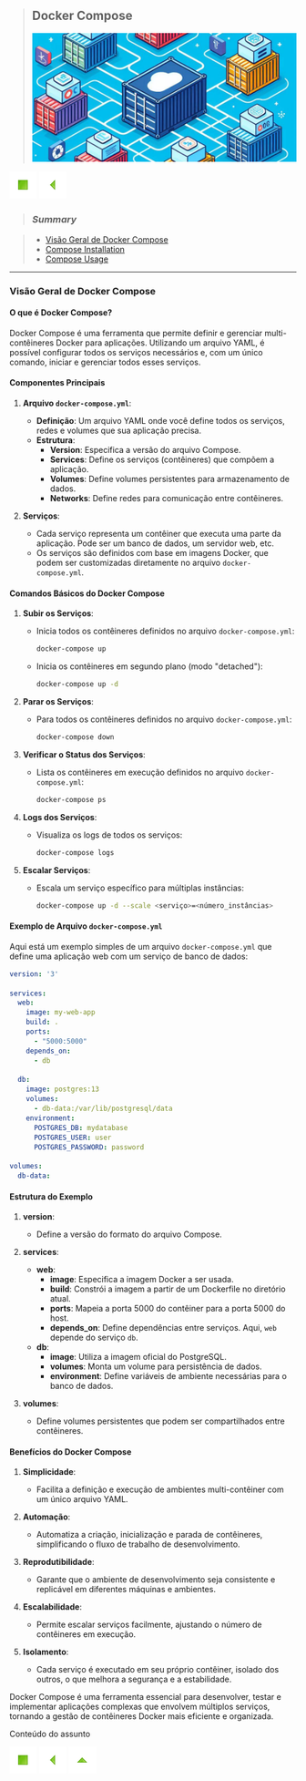 > ## Docker Compose
>
> ![Docker](./images/docker_compose.png)

[![Início](../../imges/control/11273_control_stop_icon.png?raw=true "Início")](../../README.md#jsdevguide "Início")
[![Voltar](../../imges/control/11269_control_left_icon.png "Voltar")](../README.md#summary "Voltar")

> ### *Summary*

> - [Visão Geral de Docker Compose](#compose-overview "Visão Geral de Docker Compose")
> - [Compose Installation](#compose-installation "Compose Installation")
> - [Compose Usage](#compose-usage "Compose Usage")

----

### Visão Geral de Docker Compose

#### O que é Docker Compose?

Docker Compose é uma ferramenta que permite definir e gerenciar multi-contêineres Docker para aplicações. Utilizando um arquivo YAML, é possível configurar todos os serviços necessários e, com um único comando, iniciar e gerenciar todos esses serviços.

#### Componentes Principais

1. **Arquivo `docker-compose.yml`**:
   - **Definição**: Um arquivo YAML onde você define todos os serviços, redes e volumes que sua aplicação precisa.
   - **Estrutura**:
     - **Version**: Especifica a versão do arquivo Compose.
     - **Services**: Define os serviços (contêineres) que compõem a aplicação.
     - **Volumes**: Define volumes persistentes para armazenamento de dados.
     - **Networks**: Define redes para comunicação entre contêineres.

2. **Serviços**:
   - Cada serviço representa um contêiner que executa uma parte da aplicação. Pode ser um banco de dados, um servidor web, etc.
   - Os serviços são definidos com base em imagens Docker, que podem ser customizadas diretamente no arquivo `docker-compose.yml`.

#### Comandos Básicos do Docker Compose

1. **Subir os Serviços**:
   - Inicia todos os contêineres definidos no arquivo `docker-compose.yml`:
     ```bash
     docker-compose up
     ```
   - Inicia os contêineres em segundo plano (modo "detached"):
     ```bash
     docker-compose up -d
     ```

2. **Parar os Serviços**:
   - Para todos os contêineres definidos no arquivo `docker-compose.yml`:
     ```bash
     docker-compose down
     ```

3. **Verificar o Status dos Serviços**:
   - Lista os contêineres em execução definidos no arquivo `docker-compose.yml`:
     ```bash
     docker-compose ps
     ```

4. **Logs dos Serviços**:
   - Visualiza os logs de todos os serviços:
     ```bash
     docker-compose logs
     ```

5. **Escalar Serviços**:
   - Escala um serviço específico para múltiplas instâncias:
     ```bash
     docker-compose up -d --scale <serviço>=<número_instâncias>
     ```

#### Exemplo de Arquivo `docker-compose.yml`

Aqui está um exemplo simples de um arquivo `docker-compose.yml` que define uma aplicação web com um serviço de banco de dados:

```yaml
version: '3'

services:
  web:
    image: my-web-app
    build: .
    ports:
      - "5000:5000"
    depends_on:
      - db

  db:
    image: postgres:13
    volumes:
      - db-data:/var/lib/postgresql/data
    environment:
      POSTGRES_DB: mydatabase
      POSTGRES_USER: user
      POSTGRES_PASSWORD: password

volumes:
  db-data:
```

#### Estrutura do Exemplo

1. **version**:
   - Define a versão do formato do arquivo Compose.

2. **services**:
   - **web**:
     - **image**: Especifica a imagem Docker a ser usada.
     - **build**: Constrói a imagem a partir de um Dockerfile no diretório atual.
     - **ports**: Mapeia a porta 5000 do contêiner para a porta 5000 do host.
     - **depends_on**: Define dependências entre serviços. Aqui, `web` depende do serviço `db`.
   - **db**:
     - **image**: Utiliza a imagem oficial do PostgreSQL.
     - **volumes**: Monta um volume para persistência de dados.
     - **environment**: Define variáveis de ambiente necessárias para o banco de dados.

3. **volumes**:
   - Define volumes persistentes que podem ser compartilhados entre contêineres.

#### Benefícios do Docker Compose

1. **Simplicidade**:
   - Facilita a definição e execução de ambientes multi-contêiner com um único arquivo YAML.
   
2. **Automação**:
   - Automatiza a criação, inicialização e parada de contêineres, simplificando o fluxo de trabalho de desenvolvimento.

3. **Reprodutibilidade**:
   - Garante que o ambiente de desenvolvimento seja consistente e replicável em diferentes máquinas e ambientes.

4. **Escalabilidade**:
   - Permite escalar serviços facilmente, ajustando o número de contêineres em execução.

5. **Isolamento**:
   - Cada serviço é executado em seu próprio contêiner, isolado dos outros, o que melhora a segurança e a estabilidade.

Docker Compose é uma ferramenta essencial para desenvolver, testar e implementar aplicações complexas que envolvem múltiplos serviços, tornando a gestão de contêineres Docker mais eficiente e organizada.

Conteúdo do assunto

[![Início](../../imges/control/11273_control_stop_icon.png?raw=true "Início")](../../README.md#jsdevguide "Início")
[![Voltar](../../imges/control/11269_control_left_icon.png "Voltar")](../../README.md#summary "Voltar")
[![Subir](../../imges/control/11280_control_up_icon.png "Subir")](#summary "Subir")

